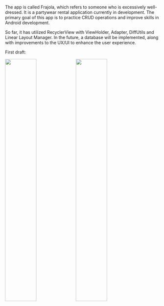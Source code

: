 The app is called Frajola, which refers to someone who is excessively well-dressed. It is a partywear rental application currently in development.
The primary goal of this app is to practice CRUD operations and improve skills in Android development.

So far, it has utilized RecyclerView with ViewHolder, Adapter, DiffUtils and Linear Layout Manager. In the future, a database will be implemented, along with improvements to the UX/UI to enhance the user experience.

First draft:
<p float="left">
  <img src="https://github.com/user-attachments/assets/da054f61-4e80-42d2-9829-f0cd313c8e77" width="45%" />
  <img src="https://github.com/user-attachments/assets/8c90a980-7e1a-459b-ae2b-081156e19083" width="45%" />
</p>
